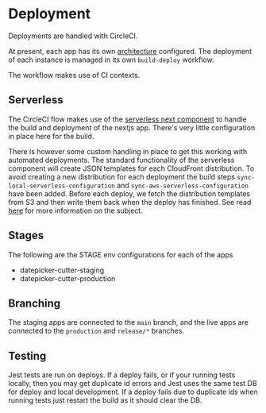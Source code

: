 # Deployment

Deployments are handled with CircleCI.

At present, each app has its own [architecture](../architecture/readme.md) configured. The deployment of each instance is managed in its own `build-deploy` workflow.

The workflow makes use of CI contexts.

## Serverless

The CircleCI flow makes use of the [serverless next component](https://github.com/serverless-nextjs/serverless-next.js#readme) to handle the build and deployment of the nextjs app. There's very little configuration in place here for the build.

There is however some custom handling in place to get this working with automated deployments. The standard functionality of the serverless component will create JSON templates for each CloudFront distribution. To avoid creating a new distribution for each deployment the build steps `sync-local-serverless-configuration` and `sync-aws-serverless-configuration` have been added. Before each deploy, we fetch the distribution templates from S3 and then write them back when the deploy has finished. See read [here](https://github.com/serverless-nextjs/serverless-next.js#cicd-multi-stage-deployments--a-new-cloudfront-distribution-is-created-on-every-ci-build-i-wasnt-expecting-that) for more information on the subject.

## Stages

The following are the STAGE env configurations for each of the apps

- datepicker-cutter-staging
- datepicker-cutter-production

## Branching
The staging apps are connected to the `main` branch, and the live apps are connected to the `production` and `release/*` branches. 

## Testing
Jest tests are run on deploys. If a deploy fails, or if your running tests locally, then you may get duplicate id errors and Jest uses the same test DB for deploy and local development. If a deploy fails due to duplicate ids when running tests just restart the build as it should clear the DB.

